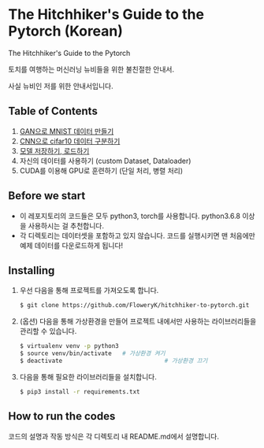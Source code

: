 # The Hitchhiker's Guide to the Pytorch (Korean)

The Hitchhiker's Guide to the Pytorch

토치를 여행하는 머신러닝 뉴비들을 위한 불친절한 안내서.

사실 뉴비인 저를 위한 안내서입니다.



## Table of Contents

1. [GAN으로 MNIST 데이터 만들기](gan-mnist-generator/README.md)
2. [CNN으로 cifar10 데이터 구분하기](cnn-cifar10-classifier/README.md)
3. [모델 저장하기, 로드하기](cuda-gpu-parallelism/README.md)
4. 자신의 데이터를 사용하기 (custom Dataset, Dataloader)
5. CUDA를 이용해 GPU로 훈련하기 (단일 처리, 병렬 처리)



## Before we start

* 이 레포지토리의 코드들은 모두 python3, torch를 사용합니다. python3.6.8 이상을 사용하시는 걸 추천합니다. 
* 각 디렉토리는 데이터셋을 포함하고 있지 않습니다. 코드를 실행시키면 맨 처음에만 예제 데이터를 다운로드하게 됩니다!



## Installing

1. 우선 다음을 통해 프로젝트를 가져오도록 합니다.

   ```bash
   $ git clone https://github.com/FloweryK/hitchhiker-to-pytorch.git
   ```

2. (옵션) 다음을 통해 가상환경을 만들어 프로젝트 내에서만 사용하는 라이브러리들을 관리할 수 있습니다.

   ```bash
   $ virtualenv venv -p python3
   $ source venv/bin/activate	# 가상환경 켜기
   $ deactivate								# 가상환경 끄기
   ```

3. 다음을 통해 필요한 라이브러리들을 설치합니다. 

   ```bash
   $ pip3 install -r requirements.txt
   ```

   

## How to run the codes

코드의 설명과 작동 방식은 각 디렉토리 내 README.md에서 설명합니다. 


